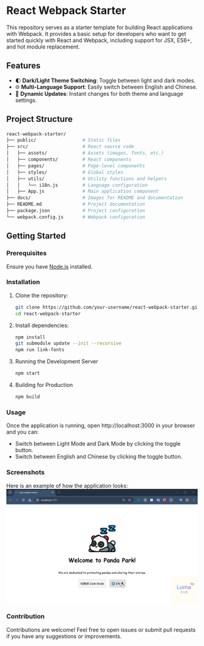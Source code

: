 # React Webpack Starter

This repository serves as a starter template for building React applications with Webpack. It provides a basic setup for developers who want to get started quickly with React and Webpack, including support for JSX, ES6+, and hot module replacement.

## Features

- 🌓 **Dark/Light Theme Switching**: Toggle between light and dark modes.
- 🌐 **Multi-Language Support**: Easily switch between English and Chinese.
- 🔄 **Dynamic Updates**: Instant changes for both theme and language settings.

## Project Structure

```bash
react-webpack-starter/
├── public/                 # Static files
├── src/                    # React source code
│   ├── assets/             # Assets (images, fonts, etc.)
│   ├── components/         # React components
│   ├── pages/              # Page-level components
│   ├── styles/             # Global styles
│   ├── utils/              # Utility functions and helpers
│   │   └── i18n.js         # Language configuration
│   ├── App.js              # Main application component
├── docs/                   # Images for README and documentation
├── README.md               # Project documentation
├── package.json            # Project configuration
└── webpack.config.js       # Webpack configuration
```

## Getting Started

### Prerequisites

Ensure you have [Node.js](https://nodejs.org/) installed.

### Installation

1. Clone the repository:

   ```bash
   git clone https://github.com/your-username/react-webpack-starter.git
   cd react-webpack-starter
   ```
2. Install dependencies:
   ```bash
   npm install
   git submodule update --init --recursive
   npm run link-fonts
   ```
3. Running the Development Server
   ```bash
   npm start
   ```
4. Building for Production
   ```bash
   npm build
   ```

### Usage

Once the application is running, open http://localhost:3000 in your browser and you can:

- Switch between Light Mode and Dark Mode by clicking the toggle button.
- Switch between English and Chinese by clicking the toggle button.

### Screenshots

Here is an example of how the application looks:
![description](docs/day05.gif)


### Contribution

Contributions are welcome! Feel free to open issues or submit pull requests if you have any suggestions or improvements.

